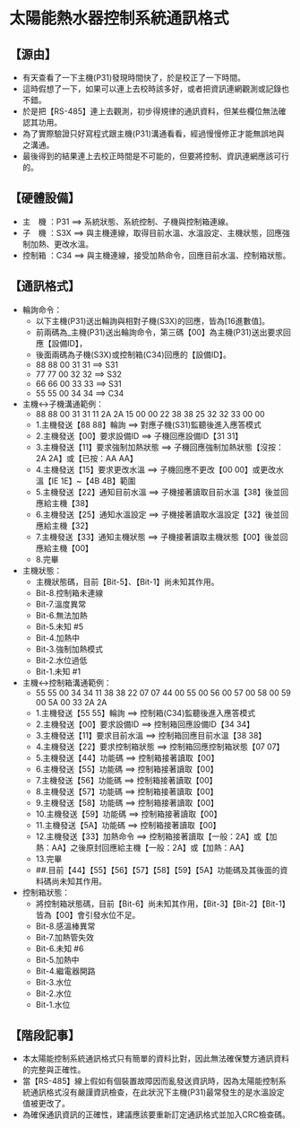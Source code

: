 太陽能熱水器控制系統通訊格式
============================

【源由】
-----------
* 有天查看了一下主機(P31)發現時間快了，於是校正了一下時間。
* 這時假想了一下，如果可以連上去校時該多好，或者把資訊連網觀測或記錄也不錯。
* 於是把【RS-485】連上去觀測，初步得規律的通訊資料，但某些欄位無法確認其功用。
* 為了實際驗證只好寫程式跟主機(P31)溝通看看，經過慢慢修正才能無誤地與之溝通。
* 最後得到的結果連上去校正時間是不可能的，但要將控制、資訊連網應該可行的。

【硬體設備】
-----------
* 主　機	：P31 ==> 系統狀態、系統控制、子機與控制箱連線。
* 子　機	：S3X ==> 與主機連線，取得目前水溫、水溫設定、主機狀態，回應強制加熱、更改水溫。
* 控制箱	：C34 ==> 與主機連線，接受加熱命令，回應目前水溫、控制箱狀態。

【通訊格式】
-----------
* 輪詢命令：
	* 以下主機(P31)送出輪詢與相對子機(S3X)的回應，皆為[16進數值]。   
	* 前兩碼為_主機(P31)送出輪詢命令，第三碼【00】為主機(P31)送出要求回應【設備ID】，
	* 後面兩碼為子機(S3X)或控制箱(C34)回應的【設備ID】。
	* 88 88 00 31 31 ==> S31
	* 77 77 00 32 32 ==> S32
	* 66 66 00 33 33 ==> S31
	* 55 55 00 34 34 ==> C34
* 主機<->子機溝通範例：
	* 88 88 00 31 31 11 2A 2A 15 00 00 22 38 38 25 32 32 33 00 00
	* 1.主機發送【88 88】輪詢 ==> 對應子機(S31)監聽後進入應答模式
	* 2.主機發送【00】要求設備ID ==> 子機回應設備ID【31 31】
	* 3.主機發送【11】要求強制加熱狀態 ==> 子機回應強制加熱狀態【沒按：2A 2A】或【已按：AA AA】
	* 4.主機發送【15】要求更改水溫 ==> 子機回應不更改【00 00】或更改水溫【IE 1E】~【4B 4B】範圍
	* 5.主機發送【22】通知目前水溫 ==> 子機接著讀取目前水溫【38】後並回應給主機【38】
	* 6.主機發送【25】通知水溫設定 ==> 子機接著讀取水溫設定【32】後並回應給主機【32】
	* 7.主機發送【33】通知主機狀態 ==> 子機接著讀取主機狀態【00】後並回應給主機【00】
	* 8.完畢
* 主機狀態：
 	* 主機狀態碼，目前【Bit-5】、【Bit-1】尚未知其作用。
	* Bit-8.控制箱未連線
	* Bit-7.溫度異常
	* Bit-6.無法加熱
	* Bit-5.未知 #5
	* Bit-4.加熱中
	* Bit-3.強制加熱模式
	* Bit-2.水位過低
	* Bit-1.未知 #1
* 主機<->控制箱溝通範例：
	* 55 55 00 34 34 11 38 38 22 07 07 44 00 55 00 56 00 57 00 58 00 59 00 5A 00 33 2A 2A 
	* 1.主機發送【55 55】輪詢 ==> 控制箱(C34)監聽後進入應答模式
	* 2.主機發送【00】要求設備ID ==> 控制箱回應設備ID【34 34】
	* 3.主機發送【11】要求目前水溫 ==> 控制箱回應目前水溫【38 38】
	* 4.主機發送【22】要求控制箱狀態 ==> 控制箱回應控制箱狀態【07 07】
	* 5.主機發送【44】功能碼 ==> 控制箱接著讀取【00】
	* 6.主機發送【55】功能碼 ==> 控制箱接著讀取【00】
	* 7.主機發送【56】功能碼 ==> 控制箱接著讀取【00】
	* 8.主機發送【57】功能碼 ==> 控制箱接著讀取【00】
	* 9.主機發送【58】功能碼 ==> 控制箱接著讀取【00】
	* 10.主機發送【59】功能碼 ==> 控制箱接著讀取【00】
	* 11.主機發送【5A】功能碼 ==> 控制箱接著讀取【00】
	* 12.主機發送【33】加熱命令 ==> 控制箱接著讀取【一般：2A】或【加熱：AA】之後原封回應給主機【一般：2A】或【加熱：AA】
	* 13.完畢
	* ##.目前【44】【55】【56】【57】【58】【59】【5A】功能碼及其後面的資料碼尚未知其作用。
* 控制箱狀態：
	* 將控制箱狀態碼，目前【Bit-6】尚未知其作用，【Bit-3】【Bit-2】【Bit-1】皆為【00】會引發水位不足。
	* Bit-8.感溫棒異常
	* Bit-7.加熱管失效
	* Bit-6.未知 #6
	* Bit-5.加熱中
	* Bit-4.繼電器開路
	* Bit-3.水位
	* Bit-2.水位
	* Bit-1.水位

【階段記事】
-----------
* 本太陽能控制系統通訊格式只有簡單的資料比對，因此無法確保雙方通訊資料的完整與正確性。
* 當【RS-485】線上假如有個裝置故障因而亂發送資訊時，因為太陽能控制系統通訊格式沒有嚴謹資訊檢查，在此狀況下主機(P31)最常發生的是水溫設定值被更改了。
* 為確保通訊資訊的正確性，建議應該要重新訂定通訊格式並加入CRC檢查碼。

